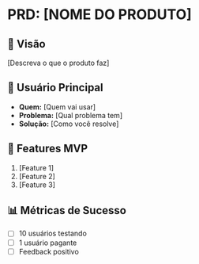 # PRD: [NOME DO PRODUTO]

## 🎯 Visão
[Descreva o que o produto faz]

## 👤 Usuário Principal  
- **Quem:** [Quem vai usar]
- **Problema:** [Qual problema tem]
- **Solução:** [Como você resolve]

## 🚀 Features MVP
1. [Feature 1]
2. [Feature 2]  
3. [Feature 3]

## 📊 Métricas de Sucesso
- [ ] 10 usuários testando
- [ ] 1 usuário pagante
- [ ] Feedback positivo